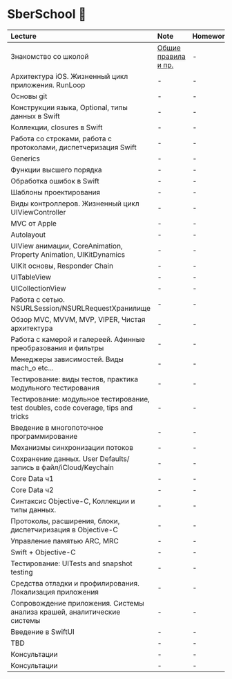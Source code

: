 # SberSchool  

| Lecture | Note | Homework  |
| :--- | :--- | :--- |
| Знакомство со школой | [Общие правила и пр.](https://github.com/Lemonbrush/SberSchool/blob/master/Notes/GeneralRules.md) | - | 
| Архитектура iOS. Жизненный цикл приложения. RunLoop | - | - | 
| Основы git | - | - | 
| Конструкции языка, Optional, типы данных в Swift | - | - | 
| Коллекции, closures в Swift | - | - | 
| Работа со строками, работа с протоколами, диспетчеризация Swift | - | - | 
| Generics | - | - | 
| Функции высшего порядка | - | - | 
| Обработка ошибок в Swift | - | - | 
| Шаблоны проектирования | - | - | 
| Виды контроллеров. Жизненный цикл UIViewController | - | - | 
| MVC от Apple | - | - | 
| Autolayout | - | - | 
| UIView анимации, CoreAnimation, Property Animation, UIKitDynamics | - | - | 
| UIKit основы, Responder Chain | - | - | 
| UITableView | - | - |  
| UICollectionView | - | - | 
| Работа с сетью. NSURLSession/NSURLRequestХранилище | - | - |
| Обзор MVC, MVVM, MVP, VIPER, Чистая архитектура | - | - | 
| Работа с камерой и галереей. Афинные преобразования и фильтры | - | - | 
| Менеджеры зависимостей. Виды mach_o etc... | - | - | 
| Тестирование: виды тестов, практика модульного тестирования | - | - | 
| Тестирование: модульное тестирование, test doubles, code coverage, tips and tricks | - | - | 
| Введение в многопоточное программирование | - | - | 
| Механизмы синхронизации потоков | - | - | 
| Сохранение данных. User Defaults/запись в файл/iCloud/Keychain | - | - | 
| Core Data ч1 | - | - | 
| Core Data ч2 | - | - | 
| Синтаксис Objective-C, Коллекции и типы данных. | - | - | 
| Протоколы, расширения, блоки, диспетчиризация в Objective-C | - | - | 
| Управление памятью ARC, MRC | - | - | 
| Swift + Objective-C | - | - | 
| Тестирование: UITests and snapshot testing | - | - | 
| Средства отладки и профилирования. Локализация приложения | - | - | 
| Сопровождение приложения. Системы анализа крашей, аналитические системы | - | - | 
| Введение в SwiftUI | - | - | 
| TBD | - | - | 
| Консультации | - | - | 
| Консультации | - | - | 



